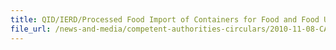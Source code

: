 ```yaml
---
title: QID/IERD/Processed Food Import of Containers for Food and Food Utensils 
file_url: /news-and-media/competent-authorities-circulars/2010-11-08-CA2.pdf
---
```

